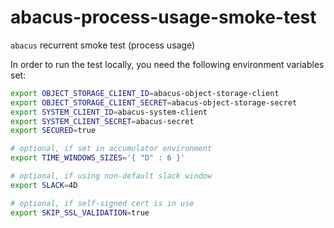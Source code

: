 abacus-process-usage-smoke-test
===

`abacus` recurrent smoke test (process usage)

In order to run the test locally, you need the following environment variables set:

```bash
export OBJECT_STORAGE_CLIENT_ID=abacus-object-storage-client
export OBJECT_STORAGE_CLIENT_SECRET=abacus-object-storage-secret
export SYSTEM_CLIENT_ID=abacus-system-client
export SYSTEM_CLIENT_SECRET=abacus-secret
export SECURED=true

# optional, if set in accumulator environment
export TIME_WINDOWS_SIZES='{ "D" : 6 }'

# optional, if using non-default slack window
export SLACK=4D

# optional, if self-signed cert is in use
export SKIP_SSL_VALIDATION=true
```
